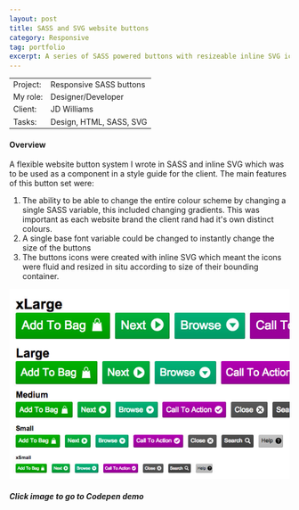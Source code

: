 ```yaml
---
layout: post
title: SASS and SVG website buttons
category: Responsive
tag: portfolio
excerpt: A series of SASS powered buttons with resizeable inline SVG icons
---   
```


<table class="overview cols">
  <tr>
    <td>Project:</td>
    <td>Responsive SASS buttons </td>  
  </tr>  
  <tr>
    <td>My role:</td>
    <td>Designer/Developer</td>
  </tr> 
  <tr>
    <td>Client:</td>
    <td>JD Williams</td>  
  </tr> 
  <tr>
    <td>Tasks:</td>
    <td>Design, HTML, SASS, SVG</td>
  </tr> 
</table>

#### Overview

A flexible website button system I wrote in SASS and inline SVG which was to be used as a component in a style guide for the client.  The main features of this button set were:

1. The ability to be able to change the entire colour scheme by changing a single SASS variable, this included changing gradients.  This was important as each website brand the client rand had it's own distinct colours.
2. A single base font variable could be changed to instantly change the size of the buttons
3. The buttons icons were created with inline SVG which meant the icons were fluid and resized in situ according to size of their bounding container. 

<div class="no-margin"><a href="http://codepen.io/johnasp/full/zvmEy/"><img src="/img/responsive-buttons.jpg" alt="SASS powered buttons screenshot" /></a></div>

##### Click image to go to Codepen demo







